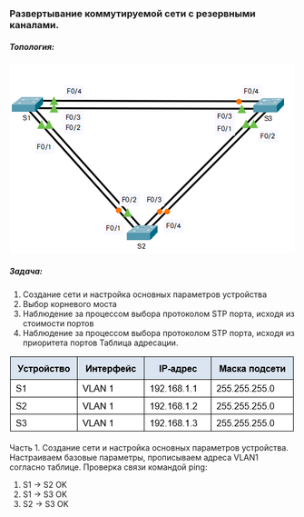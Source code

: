 ### **Развертывание коммутируемой сети с резервными каналами.**
##### Топология:
![Topolog](https://github.com/Cooler1213/Otus-Network/blob/e637821fc411fcf33bafe0ded539f1efd47f1972/Lab/STP/Topolog.png)
##### Задача:
1. Создание сети и настройка основных параметров устройства
2. Выбор корневого моста
3. Наблюдение за процессом выбора протоколом STP порта, исходя из стоимости портов
4. Наблюдение за процессом выбора протоколом STP порта, исходя из приоритета портов
Таблица адресации.

![Tab](https://github.com/Cooler1213/Otus-Network/blob/92f2f776696c8c1a564fcc438d47240e14cc0cb5/Lab/STP/Tab.png)

Часть 1. Создание сети и настройка основных параметров устройства.
Настраиваем базовые параметры, прописываем адреса VLAN1 согласно таблице. 
Проверка связи командой ping:
1. S1 -> S2  OK
2. S1 -> S3  OK
3. S2 -> S3  OK